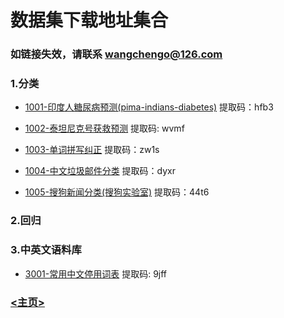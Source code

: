 # 数据集下载地址集合
### 如链接失效，请联系 wangchengo@126.com

### 1.分类
- [1001-印度人糖尿病预测(pima-indians-diabetes)](https://pan.baidu.com/s/1Z2JtgJBafytuMRzPDU8Ncw) 提取码：hfb3

- [1002-泰坦尼克号获救预测](https://pan.baidu.com/s/1Nbd29zac79SHV43oMVDV9A) 提取码: wvmf
- [1003-单词拼写纠正](https://pan.baidu.com/s/1EPz-Z7WKVPAULGmZ8K6UWQ ) 提取码：zw1s
- [1004-中文垃圾邮件分类](https://pan.baidu.com/s/10hGDFL9t58o0Moq6BcbotA) 提取码：dyxr
- [1005-搜狗新闻分类(搜狗实验室)](https://pan.baidu.com/s/1CVLWjTmKht8bQHeep7NSJw) 提取码：44t6
### 2.回归
### 3.中英文语料库
- [3001-常用中文停用词表](https://pan.baidu.com/s/1ovGC1RrIOioMNALjsXu9Ow) 提取码: 9jff<br>
### [<主页>](../README.md)